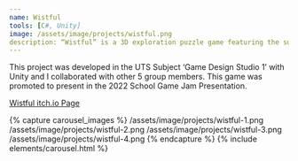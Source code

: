 ```yaml
---
name: Wistful
tools: [C#, Unity]
image: /assets/image/projects/wistful.png
description: “Wistful” is a 3D exploration puzzle game featuring the suffocating voids of space, and the hopeless struggle to find salvation. 
---
```


This project was developed in the UTS Subject ‘Game Design Studio 1’ with Unity and I collaborated with other 5 group members. This game was promoted to present in the 2022 School Game Jam Presentation.

[Wistful itch.io Page](https://k1ngslayer.itch.io/wistful-group-6)

{% capture carousel_images %}
/assets/image/projects/wistful-1.png
/assets/image/projects/wistful-2.png
/assets/image/projects/wistful-3.png
/assets/image/projects/wistful-4.png
{% endcapture %}
{% include elements/carousel.html %}